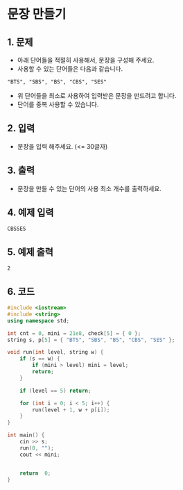 # 문장 만들기

## 1. 문제

- 아래 단어들을 적절히 사용해서, 문장을 구성해 주세요.
- 사용할 수 있는 단어들은 다음과 같습니다.

```
"BTS", "SBS", "BS", "CBS", "SES"
```

- 위 단어들을 최소로 사용하여 입력받은 문장을 만드려고 합니다.
- 단어를 중복 사용할 수 있습니다.

## 2. 입력

- 문장을 입력 해주세요. (<= 30글자)

## 3. 출력

- 문장을 만들 수 있는 단어의 사용 최소 개수를 출력하세요.


## 4. 예제 입력
```
CBSSES
```

## 5. 예제 출력
```
2
```

## 6. 코드

```c++
#include <iostream>
#include <string>
using namespace std;

int cnt = 0, mini = 21e8, check[5] = { 0 };
string s, p[5] = { "BTS", "SBS", "BS", "CBS", "SES" };

void run(int level, string w) {
	if (s == w) {
		if (mini > level) mini = level;
		return;
	}

	if (level == 5) return;

	for (int i = 0; i < 5; i++) {
		run(level + 1, w + p[i]);
	}
}

int main() {
	cin >> s;
	run(0, "");
	cout << mini;


	return  0;
}
```
